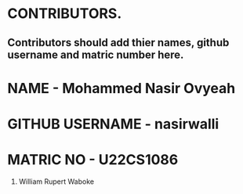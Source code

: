 # CONTRIBUTORS.
## Contributors should add thier names, github username and matric number here.
# NAME - Mohammed Nasir Ovyeah
# GITHUB USERNAME - nasirwalli
# MATRIC NO - U22CS1086
<ol>
<li>William Rupert Waboke

</ol>
